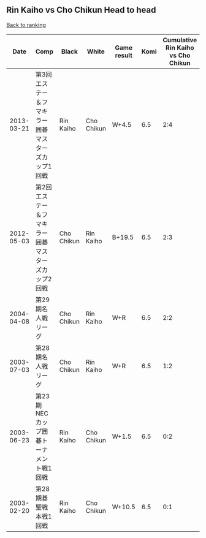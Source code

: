 ## Rin Kaiho vs Cho Chikun Head to head

[Back to ranking](../../index.md)




| **Date** | **Comp** | **Black** | **White** | **Game result** | **Komi** | **Cumulative Rin Kaiho vs Cho Chikun** | **Rin Kaiho streak** | **Cho Chikun streak** | 
| --- | --- | --- | --- | --- | --- | --- | --- | --- |
| 2013-03-21 | 第3回エステー＆フマキラー囲碁マスターズカップ1回戦 | Rin Kaiho | Cho Chikun | W+4.5 | 6.5 | 2:4 | 0 | 2 | 
| 2012-05-03 | 第2回エステー＆フマキラー囲碁マスターズカップ2回戦 | Cho Chikun | Rin Kaiho | B+19.5 | 6.5 | 2:3 | 0 | 1 | 
| 2004-04-08 | 第29期名人戦リーグ | Cho Chikun | Rin Kaiho | W+R | 6.5 | 2:2 | 2 | 0 | 
| 2003-07-03 | 第28期名人戦リーグ | Cho Chikun | Rin Kaiho | W+R | 6.5 | 1:2 | 1 | 0 | 
| 2003-06-23 | 第23期NECカップ囲碁トーナメント戦1回戦 | Rin Kaiho | Cho Chikun | W+1.5 | 6.5 | 0:2 | 0 | 2 | 
| 2003-02-20 | 第28期碁聖戦本戦1回戦 | Rin Kaiho | Cho Chikun | W+10.5 | 6.5 | 0:1 | 0 | 1 |




